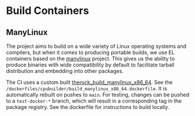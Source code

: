 # Build Containers

## ManyLinux

The project aims to build on a wide variety of Linux operating systems and compilers, but when it comes to producing portable builds, we use EL containers based on the [manylinux](https://github.com/pypa/manylinux) project. This gives us the ability to produce binaries with wide compatibility by default to facilitate tarball distribution and embedding into other packages.

The CI uses a custom built [therock_build_manylinux_x86_64](https://github.com/ROCm/TheRock/pkgs/container/therock_build_manylinux_x86_64). See the `/dockerfiles/cpubuilder/build_manylinux_x86_64.dockerfile`. It is automatically rebuilt on pushes to `main`. For testing, changes can be pushed to a `test-docker-*` branch, which will result in a corresponding tag in the package registry. See the dockerfile for instructions to build locally.
